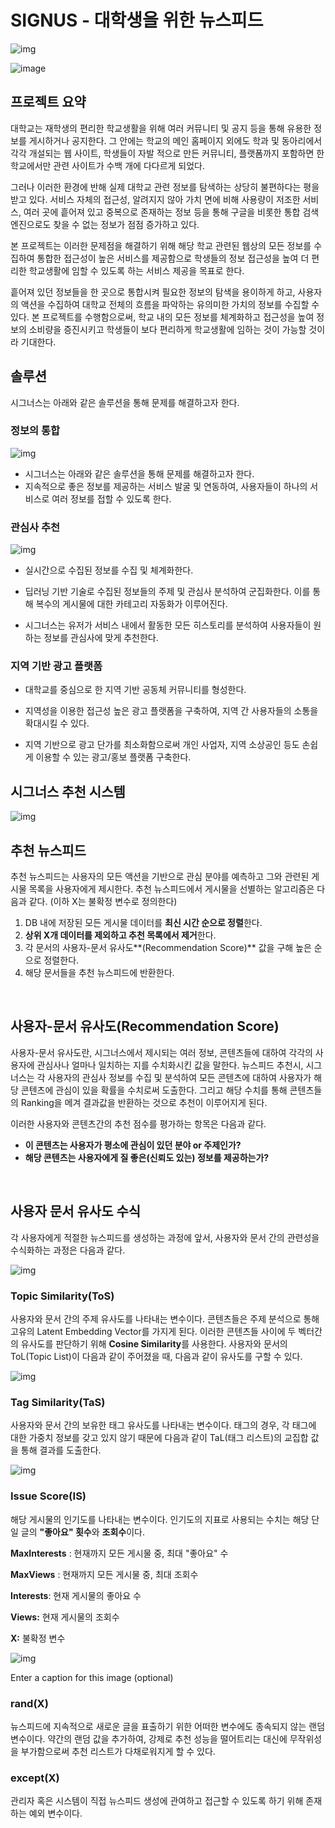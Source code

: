 # SIGNUS - 대학생을 위한 뉴스피드
![img](https://gblobscdn.gitbook.com/assets%2F-MHBtcixyD3pB5WEsMLf%2F-MJzCCiiBrsRdu9_cGtV%2F-MJzFcvBv0K6iac8qhXC%2Fimage.png?alt=media&token=ca209931-afb6-4daa-9657-4048975508bb)

![image](https://user-images.githubusercontent.com/29897277/117655509-1fd17000-b1d2-11eb-8b41-0f3274522a1a.png)



## 프로젝트 요약

대학교는 재학생의 편리한 학교생활을 위해 여러 커뮤니티 및 공지 등을 통해 유용한 정보를 게시하거나 공지한다. 그 안에는 학교의 메인 홈페이지 외에도 학과 및 동아리에서 각각 개설되는 웹 사이트, 학생들이 자발 적으로 만든 커뮤니티, 플랫폼까지 포함하면 한 학교에서만 관련 사이트가 수백 개에 다다르게 되었다.

그러나 이러한 환경에 반해 실제 대학교 관련 정보를 탐색하는 상당히 불편하다는 평을 받고 있다. 서비스 자체의 접근성, 알려지지 않아 가치 면에 비해 사용량이 저조한 서비스, 여러 곳에 흩어져 있고 중복으로 존재하는 정보 등을 통해 구글을 비롯한 통합 검색 엔진으로도 찾을 수 없는 정보가 점점 증가하고 있다. 

본 프로젝트는 이러한 문제점을 해결하기 위해 해당 학교 관련된 웹상의 모든  정보를 수집하여 통합한 접근성이 높은 서비스를 제공함으로 학생들의 정보 접근성을 높여 더 편리한 학교생활에 임할 수 있도록 하는 서비스 제공을 목표로 한다. 

흩어져 있던 정보들을 한 곳으로 통합시켜 필요한 정보의 탐색을 용이하게 하고, 사용자의 액션을 수집하여 대학교 전체의 흐름을 파악하는 유의미한 가치의 정보를 수집할 수 있다. 본 프로젝트를 수행함으로써,  학교 내의 모든 정보를 체계화하고 접근성을 높여 정보의 소비량을 증진시키고 학생들이 보다 편리하게 학교생활에 임하는 것이 가능할 것이라 기대한다.



## 솔루션

시그너스는 아래와 같은 솔루션을 통해 문제를 해결하고자 한다.



### 정보의 통합

![img](https://gblobscdn.gitbook.com/assets%2F-MHBtcixyD3pB5WEsMLf%2F-MK8UQpTJMOrm-kfGTjy%2F-MK9pBqX5XgpTdrNYy6q%2Fimage.png?alt=media&token=fb4a9595-1916-44e2-bf36-693375200bd9)

- 시그너스는 아래와 같은 솔루션을 통해 문제를 해결하고자 한다.
- 지속적으로 좋은 정보를 제공하는 서비스 발굴 및 연동하여, 사용자들이 하나의 서비스로 여러 정보를 접할 수 있도록 한다.



### 관심사 추천

![img](https://gblobscdn.gitbook.com/assets%2F-MHBtcixyD3pB5WEsMLf%2F-MK8UQpTJMOrm-kfGTjy%2F-MK9pG7mq_Y9Iwsxw1N7%2Fimage.png?alt=media&token=8a4a9794-d477-4345-bff8-2f671d0eddb7)

- 실시간으로 수집된 정보를 수집 및 체계화한다.

- 딥러닝 기반 기술로 수집된 정보들의 주제 및 관심사 분석하여 군집화한다.  이를 통해 복수의 게시물에 대한 카테고리 자동화가 이루어진다.

- 시그너스는 유저가 서비스 내에서 활동한 모든 히스토리를 분석하여  사용자들이 원하는 정보를 관심사에 맞게 추천한다.




### 지역 기반 광고 플랫폼

- 대학교를 중심으로 한 지역 기반 공동체 커뮤니티를 형성한다.

- 지역성을 이용한 접근성 높은 광고 플랫폼을 구축하여, 지역 간 사용자들의 소통을 확대시킬 수 있다.

- 지역 기반으로 광고 단가를 최소화함으로써 개인 사업자, 지역 소상공인 등도 손쉽게 이용할 수 있는 광고/홍보 플랫폼 구축한다.



## 시그너스 추천 시스템

![img](https://gblobscdn.gitbook.com/assets%2F-MHBtcixyD3pB5WEsMLf%2F-MKh5F3Z28IA0VzUym5W%2F-MKhE8wViydTzRnYmjhC%2F%EC%A0%9C%EB%AA%A9%20%EC%97%86%EC%9D%8C.png?alt=media&token=72a3c79f-cdd5-4922-96b3-a0fd954af4f4)

## 추천 뉴스피드

추천 뉴스피드는 사용자의 모든 액션을 기반으로 관심 분야를 예측하고 그와 관련된 게시물 목록을 사용자에게 제시한다. 추천 뉴스피드에서 게시물을 선별하는 알고리즘은 다음과 같다. (이하 X는 불확정 변수로 정의한다)

1. DB 내에 저장된 모든 게시물 데이터를 **최신 시간  순으로 정렬**한다.
2. **상위 X개 데이터를  제외하고 추천 목록에서 제거**한다.
3. 각 문서의 사용자-문서 유사도**(Recommendation Score)** 값을 구해 높은 순으로 정렬한다.
4. 해당 문서들을 추천 뉴스피드에 반환한다. 

‌

## 사용자-문서 유사도(Recommendation Score)

사용자-문서 유사도란, 시그너스에서 제시되는 여러 정보, 콘텐츠들에 대하여 각각의 사용자에 관심사나 얼마나 일치하는 지를 수치화시킨 값을 말한다. 뉴스피드 추천시, 시그너스는 각 사용자의 관심사 정보를 수집 및 분석하여 모든 콘텐츠에 대하여 사용자가 해당 콘텐츠에 관심이 있을 확률을 수치로써 도출한다. 그리고 해당 수치를 통해 콘텐츠들의 Ranking을 메겨 결과값을 반환하는 것으로 추천이 이루어지게 된다.

이러한 사용자와 콘텐츠간의 추천 점수를 평가하는 항목은 다음과 같다.

- **이 콘텐츠는 사용자가 평소에 관심이 있던 분야 or 주제인가?**
- **해당 콘텐츠는 사용자에게 질 좋은(신뢰도 있는) 정보를 제공하는가?**

‌

## 사용자 문서 유사도 수식 

각 사용자에게 적절한 뉴스피드를 생성하는 과정에 앞서, 사용자와 문서 간의 관련성을 수식화하는 과정은 다음과 같다.

![img](https://gblobscdn.gitbook.com/assets%2F-MHBtcixyD3pB5WEsMLf%2F-MKPdz8Oe7-IrgHlTnQX%2F-MKPfmiJbhtQ57J0B_8e%2Fimage.png?alt=media&token=004ce94d-ba98-445c-a459-086c933debae)



### Topic Similarity(ToS)

사용자와 문서 간의 주제 유사도를 나타내는 변수이다. 콘텐츠들은 주제 분석으로 통해 고유의 Latent  Embedding Vector를 가지게 된다. 이러한 콘텐츠들 사이에 두 벡터간의 유사도를 판단하기 위해 **Cosine Similarity**를 사용한다. 사용자와 문서의 ToL(Topic List)이 다음과 같이 주어졌을 때, 다음과 같이 유사도를 구할 수 있다.

![img](https://gblobscdn.gitbook.com/assets%2F-MHBtcixyD3pB5WEsMLf%2F-MKPdz8Oe7-IrgHlTnQX%2F-MKPiT11a1cIS0fyO2HU%2Fimage.png?alt=media&token=6a299eb1-72db-40d7-8694-5e1579be898a)

### Tag Similarity(TaS)

사용자와 문서 간의 보유한 태그 유사도를 나타내는 변수이다. 태그의 경우, 각 태그에 대한 가중치 정보를 갖고 있지 않기 때문에 다음과 같이 TaL(태그 리스트)의 교집합 값을 통해 결과를 도출한다.

![img](https://gblobscdn.gitbook.com/assets%2F-MHBtcixyD3pB5WEsMLf%2F-MKPdz8Oe7-IrgHlTnQX%2F-MKPi_-xrL8b7GEuZKnk%2Fimage.png?alt=media&token=97aa5853-4aa0-441d-82ab-d7eaaac884ea)



### Issue Score(IS)

해당 게시물의 인기도를 나타내는 변수이다. 인기도의 지표로 사용되는 수치는 해당 단일 글의 **"좋아요" 횟수**와 **조회수**이다.

**MaxInterests** : 현재까지 모든 게시물 중, 최대 "좋아요" 수 

 **MaxViews** : 현재까지 모든 게시물 중, 최대 조회수  

**Interests**: 현재 게시물의 좋아요 수 

 **Views:** 현재 게시물의 조회수  

**X:** 불확정 변수

![img](https://gblobscdn.gitbook.com/assets%2F-MHBtcixyD3pB5WEsMLf%2F-MKPdz8Oe7-IrgHlTnQX%2F-MKPioQRoyD-Ox8L7Rqq%2Fimage.png?alt=media&token=77be7144-84b9-426e-a005-fe12615592d9)

Enter a caption for this image (optional)



### rand(X)

뉴스피드에 지속적으로 새로운 글을 표출하기 위한 어떠한 변수에도 종속되지 않는 랜덤 변수이다. 약간의 랜덤 값을 추가하여, 강제로 추천 성능을 떨어트리는 대신에 무작위성을 부가함으로써 추천 리스트가 다채로워지게 할 수 있다.

### except(X)

관리자 혹은 시스템이 직접 뉴스피드 생성에 관여하고 접근할 수 있도록 하기 위해 존재하는 예외 변수이다. 
